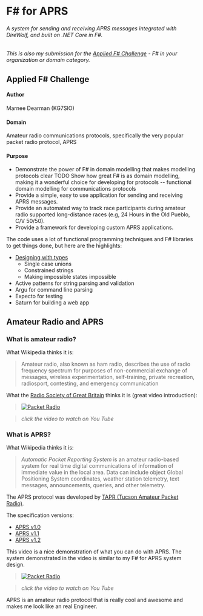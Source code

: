 # F# for APRS
###### A system for sending and receiving APRS messages integrated with DireWolf, and built on .NET Core in F#. 

_This is also my submission for the [Applied F# Challenge](http://foundation.fsharp.org/applied_fsharp_challenge) - F# in your organization or domain category._

## Applied F# Challenge

#### Author

Marnee Dearman (KG7SIO)

#### Domain

Amateur radio communications protocols, specifically the very popular packet radio protocol, APRS

#### Purpose

* Demonstrate the power of F# in domain modelling that makes modelling protocols clear TODO
Show how great F# is as domain modelling, making it a wonderful choice for developing for protocols -- functional domain modelling for communications protocols
* Provide a simple, easy to use application for sending and receiving APRS messages.
* Provide an automated way to track race participants during amateur radio supported long-distance races (e.g, 24 Hours in the Old Pueblo, C/V 50/50). 
* Provide a framework for developing custom APRS applications.

The code uses a lot of functional programming techniques and F# libraries to get things done, but here are the highlights:

* [Designing with types](https://fsharpforfunandprofit.com/posts/designing-with-types-intro/)
  * Single case unions
  * Constrained strings
  * Making impossible states impossible
* Active patterns for string parsing and validation
* Argu for command line parsing
* Expecto for testing
* Saturn for building a web app


## Amateur Radio and APRS

### What is amateur radio?

What Wikipedia thinks it is:

> Amateur radio, also known as ham radio, describes the use of radio frequency spectrum for purposes of non-commercial exchange of messages, wireless experimentation, self-training, private recreation, radiosport, contesting, and emergency communication

What the [Radio Society of Great Britain]() thinks it is (great video introduction):

> [![Packet Radio](https://img.youtube.com/vi/8x6x_6mDVlQ/0.jpg)](https://youtu.be/8x6x_6mDVlQ "Ham radio is awesome.")

> _click the video to watch on You Tube_

### What is APRS?

What Wikipedia thinks it is:

> *Automatic Packet Reporting System* is an amateur radio-based system for real time digital communications of information of immediate value in the local area. Data can include object Global Positioning System coordinates, weather station telemetry, text messages, announcements, queries, and other telemetry.

The APRS protocol was developed by [TAPR (Tucson Amateur Packet Radio)](https://www.tapr.org/aprs_information.html). 

The specification versions:
* [APRS v1.0](http://www.aprs.org/doc/APRS101.PDF)
* [APRS v1.1](http://www.aprs.org/aprs11.html)
* [APRS v1.2](http://www.aprs.org/aprs12.html)

This video is a nice demonstration of what you can do with APRS. The system demonstrated in the video is similar to my F# for APRS system design.

> [![Packet Radio](https://img.youtube.com/vi/FJEVWMuz6Xg/0.jpg)](http://www.youtube.com/watch?v=FJEVWMuz6Xg "Kantronics Packet Radio Mail and BBS Operations")

> _click the video to watch on You Tube_

APRS is an amateur radio protocol that is really cool and awesome and makes me look like an real Engineer.


